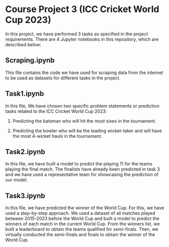 # Course Project 3 (ICC Cricket World Cup 2023)

In this project, we have performed 3 tasks as specified in the project requirements. There are 4 Jupyter notebooks in this repository, which are described below:

## Scraping.ipynb

This file contains the code we have used for scraping data from the internet to be used as datasets for different tasks in the project.

## Task1.ipynb

In this file, We have chosen two specific problem statements or prediction tasks related to the ICC Cricket World Cup 2023:

1) Predicting the batsman who will hit the most sixes in the tournament.

2) Predicting the bowler who will be the leading wicket-taker and will have the most 4-wicket hauls in the tournament.

   
## Task2.ipynb

In this file, we have built a model to predict the playing 11 for the teams playing the final match. The finalists have already been predicted in task 3 and we have used a representative team for showcasing the prediction of our model.

## Task3.ipynb

In this file, we have predicted the winner of the World Cup. For this, we have used a step-by-step approach. We used a dataset of all matches played between 2015-2023 before the World Cup and built a model to predict the winners of each match in the current World Cup. From the winners list, we built a leaderboard to obtain the teams qualified for semi-finals. Then, we virtually conducted the semi-finals and finals to obtain the winner of the World Cup.
